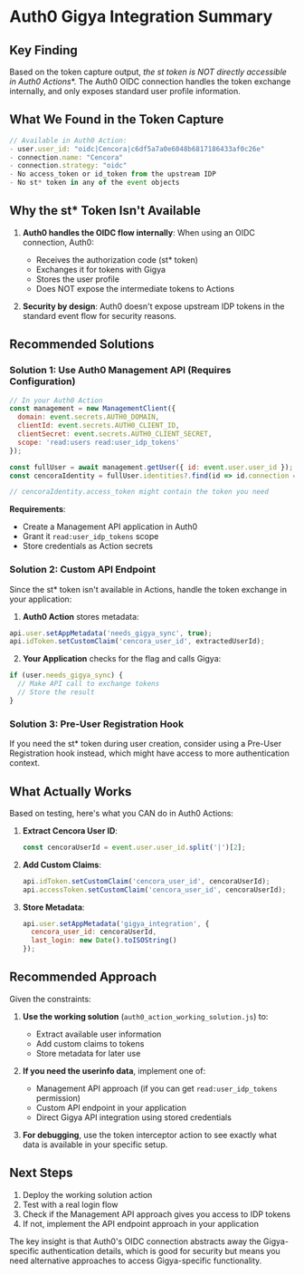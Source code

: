 # Auth0 Gigya Integration Summary

## Key Finding

Based on the token capture output, **the st* token is NOT directly accessible in Auth0 Actions**. The Auth0 OIDC connection handles the token exchange internally, and only exposes standard user profile information.

## What We Found in the Token Capture

```javascript
// Available in Auth0 Action:
- user.user_id: "oidc|Cencora|c6df5a7a0e6048b6817186433af0c26e"
- connection.name: "Cencora"
- connection.strategy: "oidc"
- No access_token or id_token from the upstream IDP
- No st* token in any of the event objects
```

## Why the st* Token Isn't Available

1. **Auth0 handles the OIDC flow internally**: When using an OIDC connection, Auth0:
   - Receives the authorization code (st* token)
   - Exchanges it for tokens with Gigya
   - Stores the user profile
   - Does NOT expose the intermediate tokens to Actions

2. **Security by design**: Auth0 doesn't expose upstream IDP tokens in the standard event flow for security reasons.

## Recommended Solutions

### Solution 1: Use Auth0 Management API (Requires Configuration)

```javascript
// In your Auth0 Action
const management = new ManagementClient({
  domain: event.secrets.AUTH0_DOMAIN,
  clientId: event.secrets.AUTH0_CLIENT_ID,
  clientSecret: event.secrets.AUTH0_CLIENT_SECRET,
  scope: 'read:users read:user_idp_tokens'
});

const fullUser = await management.getUser({ id: event.user.user_id });
const cencoraIdentity = fullUser.identities?.find(id => id.connection === 'Cencora');

// cencoraIdentity.access_token might contain the token you need
```

**Requirements**:
- Create a Management API application in Auth0
- Grant it `read:user_idp_tokens` scope
- Store credentials as Action secrets

### Solution 2: Custom API Endpoint

Since the st* token isn't available in Actions, handle the token exchange in your application:

1. **Auth0 Action** stores metadata:
```javascript
api.user.setAppMetadata('needs_gigya_sync', true);
api.idToken.setCustomClaim('cencora_user_id', extractedUserId);
```

2. **Your Application** checks for the flag and calls Gigya:
```javascript
if (user.needs_gigya_sync) {
  // Make API call to exchange tokens
  // Store the result
}
```

### Solution 3: Pre-User Registration Hook

If you need the st* token during user creation, consider using a Pre-User Registration hook instead, which might have access to more authentication context.

## What Actually Works

Based on testing, here's what you CAN do in Auth0 Actions:

1. **Extract Cencora User ID**: 
   ```javascript
   const cencoraUserId = event.user.user_id.split('|')[2];
   ```

2. **Add Custom Claims**:
   ```javascript
   api.idToken.setCustomClaim('cencora_user_id', cencoraUserId);
   api.accessToken.setCustomClaim('cencora_user_id', cencoraUserId);
   ```

3. **Store Metadata**:
   ```javascript
   api.user.setAppMetadata('gigya_integration', {
     cencora_user_id: cencoraUserId,
     last_login: new Date().toISOString()
   });
   ```

## Recommended Approach

Given the constraints:

1. **Use the working solution** (`auth0_action_working_solution.js`) to:
   - Extract available user information
   - Add custom claims to tokens
   - Store metadata for later use

2. **If you need the userinfo data**, implement one of:
   - Management API approach (if you can get `read:user_idp_tokens` permission)
   - Custom API endpoint in your application
   - Direct Gigya API integration using stored credentials

3. **For debugging**, use the token interceptor action to see exactly what data is available in your specific setup.

## Next Steps

1. Deploy the working solution action
2. Test with a real login flow
3. Check if the Management API approach gives you access to IDP tokens
4. If not, implement the API endpoint approach in your application

The key insight is that Auth0's OIDC connection abstracts away the Gigya-specific authentication details, which is good for security but means you need alternative approaches to access Gigya-specific functionality.